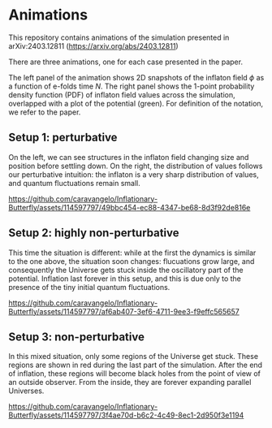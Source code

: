 # Animations

This repository contains animations of the simulation presented in arXiv:2403.12811 (https://arxiv.org/abs/2403.12811)

There are three animations, one for each case presented in the paper.

The left panel of the animation shows 2D snapshots of the inflaton field $\phi$ as a function of e-folds time $N$. The right panel shows the 1-point probability density function (PDF) of inflaton field values across the simulation, overlapped with a plot of the potential (green). For definition of the notation, we refer to the paper.

## Setup 1: perturbative

On the left, we can see structures in the inflaton field changing size and position before settling down. On the right, the distribution of values follows our perturbative intuition: the inflaton is a very sharp distribution of values, and quantum fluctuations remain small.

https://github.com/caravangelo/Inflationary-Butterfly/assets/114597797/49bbc454-ec88-4347-be68-8d3f92de816e

## Setup 2: highly non-perturbative

This time the situation is different: while at the first the dynamics is similar to the one above, the situation soon changes: flucuations grow large, and consequently the Universe gets stuck inside the oscillatory part of the potential. Inflation last forever in this setup, and this is due only to the presence of the tiny initial quantum fluctuations.

https://github.com/caravangelo/Inflationary-Butterfly/assets/114597797/af6ab407-3ef6-4711-9ee3-f9effc565657

## Setup 3: non-perturbative

In this mixed situation, only some regions of the Universe get stuck. These regions are shown in red during the last part of the simulation. After the end of inflation, these regions will become black holes from the point of view of an outside observer. From the inside, they are forever expanding parallel Universes.

https://github.com/caravangelo/Inflationary-Butterfly/assets/114597797/3f4ae70d-b6c2-4c49-8ec1-2d950f3e1194








